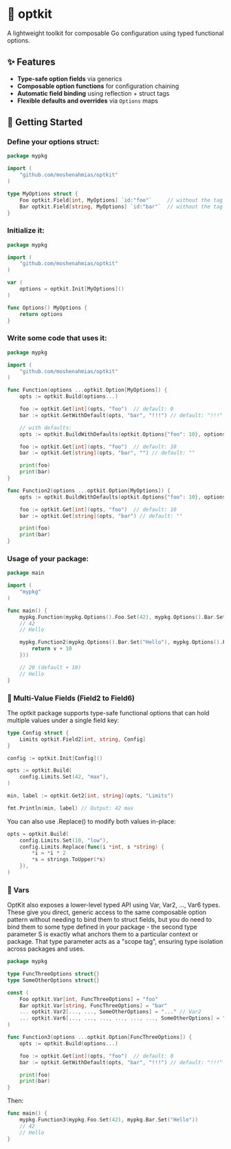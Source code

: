 # 🧰 optkit

A lightweight toolkit for composable Go configuration using typed functional options.

## ✨ Features

- **Type-safe option fields** via generics  
- **Composable option functions** for configuration chaining  
- **Automatic field binding** using reflection + struct tags  
- **Flexible defaults and overrides** via `Options` maps

## 🚀 Getting Started

### Define your options struct:

```go
package mypkg

import (
	"github.com/moshenahmias/optkit"
)

type MyOptions struct {
    Foo optkit.Field[int, MyOptions] `id:"foo"`     // without the tag the default is the field name ("Foo")
    Bar optkit.Field[string, MyOptions] `id:"bar"`  // without the tag the default is the field name ("Bar")
}
```

### Initialize it:

```go
package mypkg

import (
	"github.com/moshenahmias/optkit"
)

var (
    options = optkit.Init[MyOptions]()
)

func Options() MyOptions {
    return options
}
```

### Write some code that uses it:

```go
package mypkg

import (
	"github.com/moshenahmias/optkit"
)

func Function(options ...optkit.Option[MyOptions]) {
    opts := optkit.Build(options...)

    foo := optkit.Get[int](opts, "foo")  // default: 0
    bar := optkit.GetWithDefault(opts, "bar", "!!!") // default: "!!!"

    // with defaults:
    opts := optkit.BuildWithDefaults(optkit.Options{"foo": 10}, options...)

    foo := optkit.Get[int](opts, "foo")  // default: 10
    bar := optkit.Get[string](opts, "bar", "") // default: ""

    print(foo)
    print(bar)
}

func Function2(options ...optkit.Option[MyOptions]) {
    opts := optkit.BuildWithDefaults(optkit.Options{"foo": 10}, options...)

    foo := optkit.Get[int](opts, "foo")  // default: 10
    bar := optkit.Get[string](opts, "bar") // default: ""

    print(foo)
    print(bar)
}
```

### Usage of your package:

```go
package main

import (
    "mypkg"
)

func main() {
    mypkg.Function(mypkg.Options().Foo.Set(42), mypkg.Options().Bar.Set("Hello"))
    // 42
    // Hello

    mypkg.Function2(mypkg.Options().Bar.Set("Hello"), mypkg.Options().Foo.Replace(func(v int) int {
		return v + 10
	}))

    // 20 (default + 10)
    // Hello
}
```

### 🧩 Multi-Value Fields (Field2 to Field6)

The optkit package supports type-safe functional options that can hold multiple values under a single field key:

```go
type Config struct {
    Limits optkit.Field2[int, string, Config]
}

config := optkit.Init[Config]()

opts := optkit.Build(
    config.Limits.Set(42, "max"),
)

min, label := optkit.Get2[int, string](opts, "Limits")

fmt.Println(min, label) // Output: 42 max
```

You can also use .Replace() to modify both values in-place:

```go
opts = optkit.Build(
    config.Limits.Set(10, "low"),
    config.Limits.Replace(func(i *int, s *string) {
        *i = *i * 2
        *s = strings.ToUpper(*s)
    }),
)
```

### 🌟 Vars

OptKit also exposes a lower-level typed API using Var, Var2, ..., Var6 types. These give you direct, generic access to the same composable option pattern without needing to bind them to struct fields, but you do need to bind them to some type defined in your package - the second type parameter S is exactly what anchors them to a particular context or package. That type parameter acts as a "scope tag", ensuring type isolation across packages and uses.

```go
package mypkg

type FuncThreeOptions struct{}
type SomeOtherOptions struct{}

const ( 
    Foo optkit.Var[int, FuncThreeOptions] = "foo"
    Bar optkit.Var[string, FuncThreeOptions] = "bar"
    ... optkit.Var2[..., ..., SomeOtherOptions] = "..." // Var2
    ... optkit.Var6[..., ..., ..., ..., ..., ..., SomeOtherOptions] = "..." // Var6
)

func Function3(options ...optkit.Option[FuncThreeOptions]) {
    opts := optkit.Build(options...)

    foo := optkit.Get[int](opts, "foo")  // default: 0
    bar := optkit.GetWithDefault(opts, "bar", "!!!") // default: "!!!"

    print(foo)
    print(bar)
}
```

Then:

```go
func main() {
    mypkg.Function3(mypkg.Foo.Set(42), mypkg.Bar.Set("Hello"))
    // 42
    // Hello
}
```